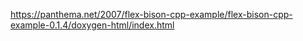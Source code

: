https://panthema.net/2007/flex-bison-cpp-example/flex-bison-cpp-example-0.1.4/doxygen-html/index.html
